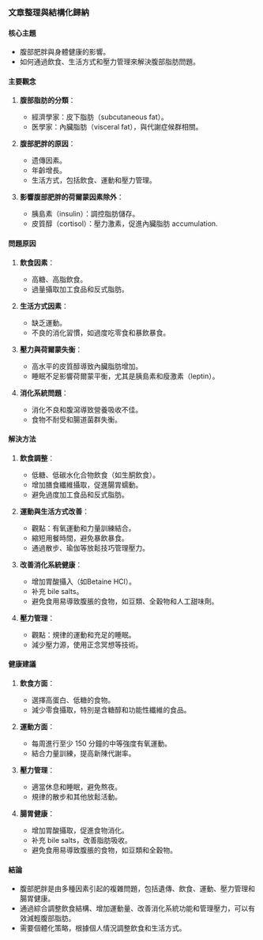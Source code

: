 ### 文章整理與結構化歸納

#### 核心主題
- 腹部肥胖與身體健康的影響。
- 如何通過飲食、生活方式和壓力管理來解決腹部脂肪問題。

#### 主要觀念
1. **腹部脂肪的分類**：
   - 經濟學家：皮下脂肪（subcutaneous fat）。
   - 医學家：內臟脂肪（visceral fat），與代謝症候群相關。

2. **腹部肥胖的原因**：
   - 遗傳因素。
   - 年齡增長。
   - 生活方式，包括飲食、運動和壓力管理。

3. **影響腹部肥胖的荷爾蒙因素除外**：
   - 胰島素（insulin）：調控脂肪儲存。
   - 皮質醇（cortisol）：壓力激素，促進內臟脂肪 accumulation.

#### 問題原因
1. **飲食因素**：
   - 高糖、高脂飲食。
   - 過量攝取加工食品和反式脂肪。

2. **生活方式因素**：
   - 缺乏運動。
   - 不良的消化習慣，如過度吃零食和暴飲暴食。

3. **壓力與荷爾蒙失衡**：
   - 高水平的皮質醇導致內臟脂肪增加。
   - 睡眠不足影響荷爾蒙平衡，尤其是胰島素和瘦激素（leptin）。

4. **消化系統問題**：
   - 消化不良和腹瀉導致營養吸收不佳。
   - 食物不耐受和腸道菌群失衡。

#### 解決方法
1. **飲食調整**：
   - 低糖、低碳水化合物飲食（如生酮飲食）。
   - 增加膳食纖維攝取，促進腸胃蠕動。
   - 避免過度加工食品和反式脂肪。

2. **運動與生活方式改善**：
   - 觀點：有氧運動和力量訓練結合。
   - 縮短用餐時間，避免暴飲暴食。
   - 通過散步、瑜伽等放鬆技巧管理壓力。

3. **改善消化系統健康**：
   - 增加胃酸攝入（如Betaine HCl）。
   - 补充 bile salts。
   - 避免食用易導致腹脹的食物，如豆類、全穀物和人工甜味劑。

4. **壓力管理**：
   - 觀點：規律的運動和充足的睡眠。
   - 減少壓力源，使用正念冥想等技術。

#### 健康建議
1. **飲食方面**：
   - 選擇高蛋白、低糖的食物。
   - 減少零食攝取，特別是含糖醇和功能性纖維的食品。

2. **運動方面**：
   - 每周進行至少 150 分鐘的中等強度有氧運動。
   - 結合力量訓練，提高新陳代謝率。

3. **壓力管理**：
   - 適當休息和睡眠，避免熬夜。
   - 規律的散步和其他放鬆活動。

4. **腸胃健康**：
   - 增加胃酸攝取，促進食物消化。
   - 补充 bile salts，改善脂肪吸收。
   - 避免食用易導致腹脹的食物，如豆類和全穀物。

#### 結論
- 腹部肥胖是由多種因素引起的複雜問題，包括遺傳、飲食、運動、壓力管理和腸胃健康。
- 通過綜合調整飲食結構、增加運動量、改善消化系統功能和管理壓力，可以有效減輕腹部脂肪。
- 需要個體化策略，根據個人情況調整飲食和生活方式。
